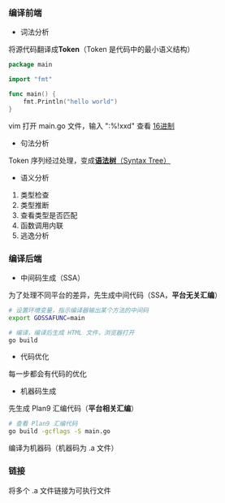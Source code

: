 ### 编译前端

* 词法分析

将源代码翻译成**Token**（Token 是代码中的最小语义结构）

```go
package main

import "fmt"

func main() {
    fmt.Println("hello world")
}
```

vim 打开 main.go 文件，输入 ":%!xxd" 查看 [16进制](images/16进制.png)


* 句法分析

Token 序列经过处理，变成[**语法树**（Syntax Tree）](images/语法树.png)


* 语义分析

1. 类型检查
2. 类型推断
3. 查看类型是否匹配
4. 函数调用内联
5. 逃逸分析


### 编译后端

* 中间码生成（SSA）

为了处理不同平台的差异，先生成中间代码（SSA，**平台无关汇编**）

```bash
# 设置环境变量，指示编译器输出某个方法的中间码
export GOSSAFUNC=main

# 编译，编译后生成 HTML 文件，浏览器打开
go build
```


* 代码优化

每一步都会有代码的优化


* 机器码生成

先生成 Plan9 汇编代码（**平台相关汇编**）

```bash
# 查看 Plan9 汇编代码
go build -gcflags -S main.go
```

编译为机器码（机器码为 .a 文件）


### 链接

将多个 .a 文件链接为可执行文件
